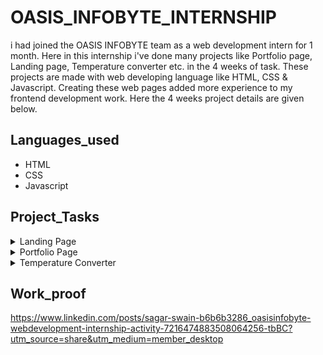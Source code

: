 # OASIS_INFOBYTE_INTERNSHIP
   i had joined the OASIS INFOBYTE team as a web development intern for 1 month. Here in this internship i've done many projects like Portfolio page, Landing page, Temperature converter etc. in the 4 weeks of task.
 These projects are made with web developing language like HTML, CSS & Javascript. Creating these web pages added more experience to my frontend development work.
 Here the 4 weeks project details are given below.
 
## Languages_used
- HTML
- CSS
- Javascript

## Project_Tasks
<details close>
<summary>Landing Page</summary>
  
## Overview

In this Landing page repository! This project is designed to create a modern and responsive Landing Page design of a product as the 1st week task Internship. The page is built with HTML, CSS, JavaScript. and aims to give the complete details of the product.

## Features

1. Product Image or Video: Display a high-quality image or video of the product.
2. Catchy Headline: A clear, concise headline that captures attention and explains the product's value proposition.
3. Call to Action (CTA): A prominent button (e.g., "Buy Now," "Sign Up," or "Learn More") that encourages users to take immediate action.
4. Product Features Highlights: Use icons, images, or short descriptions to highlight key features of the product.
5. Benefits: Focus on how the product solves a problem or improves the user’s life, not just on its features.
6. Social ProofTestimonials: Include quotes or reviews from satisfied customers, ideally with names and photos.
7. Ratings: Display average ratings if the product is reviewed on platforms like Amazon, Google, etc.
8. Logos: Show logos of well-known clients or publications that have featured or used the product

</details>
<details close>
<summary>Portfolio Page</summary>
  
## Overview
Oasis team has given task to make the Internship task to make a portfolio design of me. In this task we had created a simple portfolio where we can showcase our details like bio data & education details & skills.contact buttons are given & HTML,CSS,Javascript are used.


## Features

1. Personal Information : Name and Contact Details: Your name, phone number, email address, and other relevant contact information.Professional Summary: A brief introduction that highlights your career goals, strengths, and what makes you unique.
2. Resume or CVA detailed overview of your work experience, education, skills, and certifications.Key achievements and responsibilities in previous roles.
3. Work SamplesProject Examples: Demonstrations of your best work, relevant to the job or field you’re applying for.Case Studies: Detailed descriptions of specific projects, including your role, challenges, solutions, and outcomes.
Links to Online Work: For digital portfolios, links to websites, videos, articles, or other online content you’ve created.
4. Skills SectionTechnical Skills: Proficiencies in software, tools, or languages relevant to your field.Soft Skills: Interpersonal skills, teamwork, leadership, communication, etc.
5. Educational BackgroundDegrees, certifications, and relevant coursework.Institutions attended and dates of completion.

</details>

<details close>
<summary>Temperature Converter</summary>
  
## Overview
 In the 3rd week task we had created a Temperature converter where we can the convert the temp. like degree celcius to farenhite or the farenhhite to the degree celcius. 
## Features

1. Temperature Input: A text input field where users can enter the temperature value they want to convert.
2. Unit Selection: Dropdown menus or radio buttons for users to select the input and output temperature units (e.g., Celsius, Fahrenheit, Kelvin).
3. Conversion LogicJavaScript Functions: Use JavaScript to handle the conversion logic between different temperature units (Celsius, Fahrenheit, Kelvin).
4. Error Handling: Implement checks to handle invalid inputs (e.g., non-numeric values) and provide user feedback.
5. Real-Time ConversionAuto-Update: As the user inputs a value or changes the unit selection, the converted temperature should update in real-time without requiring a button click.

</details>

## Work_proof
https://www.linkedin.com/posts/sagar-swain-b6b6b3286_oasisinfobyte-webdevelopment-internship-activity-7216474883508064256-tbBC?utm_source=share&utm_medium=member_desktop
